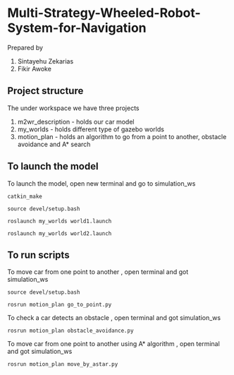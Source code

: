 # Multi-Strategy-Wheeled-Robot-System-for-Navigation

Prepared by
 1. Sintayehu Zekarias
 2. Fikir Awoke

## Project structure

 The under workspace we have three projects
 1. m2wr_description - holds our car model
 2. my_worlds - holds different type of gazebo worlds
 3. motion_plan - holds  an algorithm to go from a point to another,  obstacle avoidance  and A* search
 

 		
 		 

## To launch the model 

To launch the model, open new terminal and go to simulation_ws

```
catkin_make
```

```
source devel/setup.bash
```

```
roslaunch my_worlds world1.launch
```


```
roslaunch my_worlds world2.launch
```

## To run scripts

To move car from one point to another , open terminal and got simulation_ws
```
source devel/setup.bash
```

```
rosrun motion_plan go_to_point.py
```
To check a car detects an obstacle , open terminal and got simulation_ws


```
rosrun motion_plan obstacle_avoidance.py
```

To move car from one point to another using A* algorithm , open terminal and got simulation_ws


```
rosrun motion_plan move_by_astar.py
```
